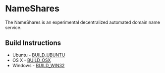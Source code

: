 NameShares 
===============================
The NameShares is an experimental decentralized automated domain name service.


Build Instructions
------------------
 
*   Ubuntu  - [BUILD_UBUNTU](BUILD_UBUNTU.md)
*   OS X    - [BUILD_OSX](BUILD_OSX.md)
*   Windows - [BUILD_WIN32](BUILD_WIN32.md)
